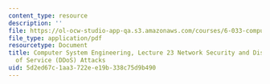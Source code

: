 ```yaml
---
content_type: resource
description: ''
file: https://ol-ocw-studio-app-qa.s3.amazonaws.com/courses/6-033-computer-system-engineering-spring-2018/5d2ed67c1aa3722ee19b338c75d9b490_MIT6_033S18lec23.pdf
file_type: application/pdf
resourcetype: Document
title: Computer System Engineering, Lecture 23 Network Security and Distributed Denial
  of Service (DDoS) Attacks
uid: 5d2ed67c-1aa3-722e-e19b-338c75d9b490
---
```

